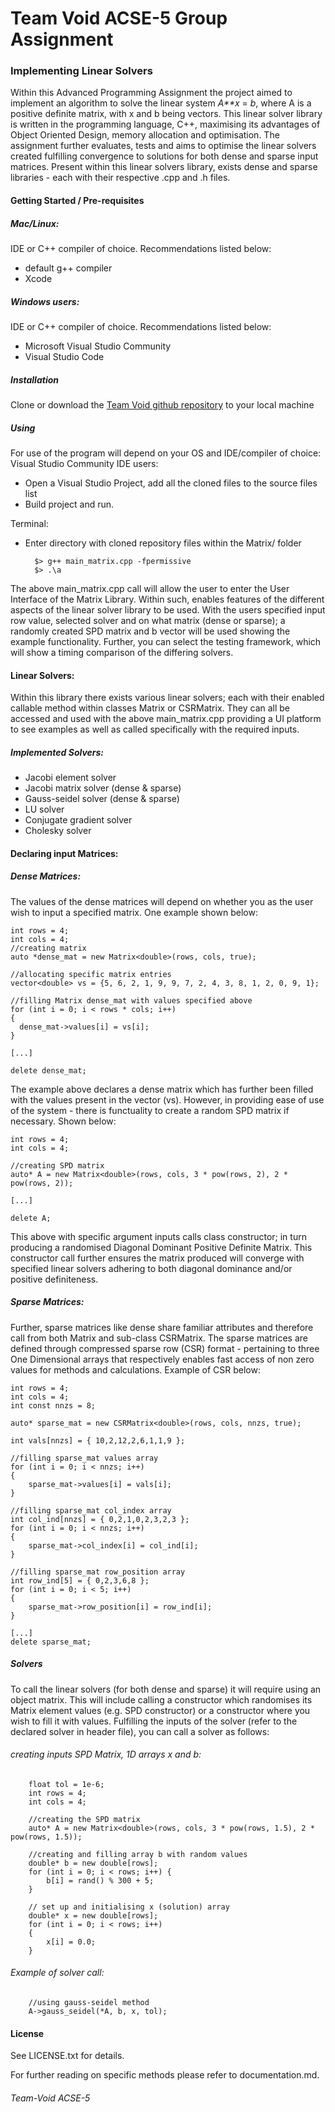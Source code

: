 # Team Void ACSE-5 Group Assignment

### Implementing Linear Solvers

Within this Advanced Programming Assignment the project aimed to implement an algorithm to solve the linear system *A**x* = *b*, where A is a positive definite matrix, with x and b being vectors.
This linear solver library is written in the programming language, C++, maximising its advantages of Object Oriented Design, memory allocation and optimisation.
The assignment further evaluates, tests and aims to optimise the linear solvers created fulfilling convergence to solutions for both dense and sparse input matrices. Present within this linear solvers library, exists dense and sparse libraries - each with their respective .cpp and .h files. 

#### Getting Started / Pre-requisites
##### Mac/Linux:
IDE or C++ compiler of choice. Recommendations listed below:
* default g++ compiler
* Xcode
##### Windows users:
IDE or C++ compiler of choice. Recommendations listed below:
* Microsoft Visual Studio Community
* Visual Studio Code

##### Installation
Clone or download the [Team Void github repository](https://github.com/acse-2020/group-project-team-void) to your local machine

##### Using
For use of the program will depend on your OS and IDE/compiler of choice:
Visual Studio Community IDE users:
* Open a Visual Studio Project, add all the cloned files to the source files list
* Build project and run.

Terminal:
* Enter directory with cloned repository files within the Matrix/ folder

        $> g++ main_matrix.cpp -fpermissive
        $> .\a
        
The above main_matrix.cpp call will allow the user to enter the User Interface of the Matrix Library. Within such, enables features of the different aspects of the linear solver library to be used. With the users specified input row value, selected solver and on what matrix (dense or sparse); a randomly created SPD matrix and b vector will be used showing the example functionality. Further, you can select the testing framework, which will show a timing comparison of the differing solvers.

#### Linear Solvers:
Within this library there exists various linear solvers; each with their enabled callable method within classes Matrix or CSRMatrix. They can all be accessed and used with the above main_matrix.cpp providing a UI platform to see examples as well as called specifically with the required inputs.

##### Implemented Solvers:
* Jacobi element solver
* Jacobi matrix solver (dense & sparse)
* Gauss-seidel solver (dense & sparse)
* LU solver
* Conjugate gradient solver
* Cholesky solver

#### Declaring input Matrices:
##### Dense Matrices:
The values of the dense matrices will depend on whether you as the user wish to input a specified matrix.
One example shown below:

    int rows = 4;
    int cols = 4;
    //creating matrix
    auto *dense_mat = new Matrix<double>(rows, cols, true);

    //allocating specific matrix entries
    vector<double> vs = {5, 6, 2, 1, 9, 9, 7, 2, 4, 3, 8, 1, 2, 0, 9, 1};

    //filling Matrix dense_mat with values specified above
    for (int i = 0; i < rows * cols; i++)
    {
      dense_mat->values[i] = vs[i];
    }

    [...]

    delete dense_mat; 
    
The example above declares a dense matrix which has further been filled with the values present in the vector (vs). 
However, in providing ease of use of the system - there is functuality to create a random SPD matrix if necessary.
Shown below:

    int rows = 4;
    int cols = 4;

    //creating SPD matrix
    auto* A = new Matrix<double>(rows, cols, 3 * pow(rows, 2), 2 * pow(rows, 2));

    [...]

    delete A;
    
This above with specific argument inputs calls class constructor; in turn producing a randomised Diagonal Dominant Positive Definite Matrix. This constructor call further ensures the matrix produced will converge with specified linear solvers adhering to both diagonal dominance and/or positive definiteness.

##### Sparse Matrices:
Further, sparse matrices like dense share familiar attributes and therefore call from both Matrix and sub-class CSRMatrix.
The sparse matrices are defined through compressed sparse row (CSR) format - pertaining to three One Dimensional arrays that respectively enables fast access of non zero values for methods and calculations.
Example of CSR below:

    int rows = 4;
    int cols = 4;
    int const nnzs = 8;
    
    auto* sparse_mat = new CSRMatrix<double>(rows, cols, nnzs, true);

    int vals[nnzs] = { 10,2,12,2,6,1,1,9 };

    //filling sparse_mat values array
    for (int i = 0; i < nnzs; i++)
    {
        sparse_mat->values[i] = vals[i];
    }

    //filling sparse_mat col_index array
    int col_ind[nnzs] = { 0,2,1,0,2,3,2,3 };
    for (int i = 0; i < nnzs; i++)
    {
        sparse_mat->col_index[i] = col_ind[i];
    }

    //filling sparse_mat row_position array
    int row_ind[5] = { 0,2,3,6,8 };
    for (int i = 0; i < 5; i++)
    {
        sparse_mat->row_position[i] = row_ind[i];
    }

    [...]
    delete sparse_mat;

##### Solvers
To call the linear solvers (for both dense and sparse) it will require using an object matrix. This will include calling a constructor which randomises its Matrix element values (e.g. SPD constructor) or a constructor where you wish to fill it with values.
Fulfilling the inputs of the solver (refer to the declared solver in header file), you can call a solver as follows:
###### creating inputs SPD Matrix, 1D arrays x and b:

        float tol = 1e-6;
        int rows = 4;
        int cols = 4;
        
        //creating the SPD matrix
        auto* A = new Matrix<double>(rows, cols, 3 * pow(rows, 1.5), 2 * pow(rows, 1.5));

        //creating and filling array b with random values
        double* b = new double[rows];
        for (int i = 0; i < rows; i++) {
            b[i] = rand() % 300 + 5;
        }

        // set up and initialising x (solution) array
        double* x = new double[rows];
        for (int i = 0; i < rows; i++)
        {
            x[i] = 0.0;
        }

###### Example of solver call:
            
        //using gauss-seidel method
        A->gauss_seidel(*A, b, x, tol);
        
#### License
See LICENSE.txt for details.

For further reading on specific methods please refer to documentation.md.

###### Team-Void ACSE-5
